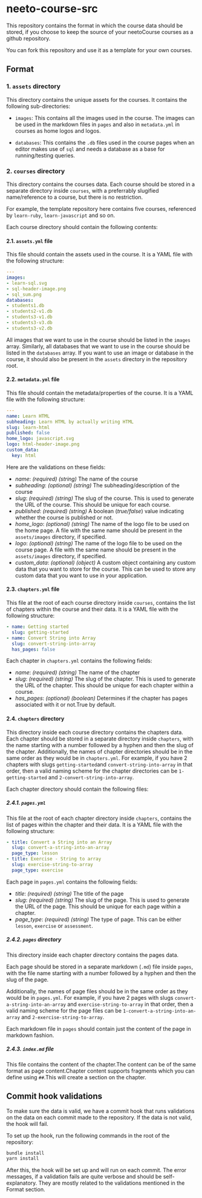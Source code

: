# neeto-course-src

This repository contains the format in which the course data should be stored, if you choose to keep the source of your neetoCourse courses as a github repository.

You can fork this repository and use it as a template for your own courses.

## Format

### 1. `assets` directory ###
This directory contains the unique assets for the courses. It contains the following sub-directories:

- `images`: This contains all the images used in the course. The images can be used in the markdown files in `pages` and also in `metadata.yml` in courses as home logos and logos.

- `databases`: This contains the `.db` files used in the course pages when an editor makes use of `sql` and needs a database as a base for running/testing queries.


### 2. `courses` directory ###
This directory contains the courses data.
Each course should be stored in a separate directory inside `courses`, with a preferrably slugified name/reference to a course, but there is no restriction.

For example, the template repository here contains five courses, referenced by `learn-ruby`, `learn-javascript` and so on.

Each course directory should contain the following contents:

#### 2.1. `assets.yml` file ####
This file should contain the assets used in the course. It is a YAML file with the following structure:

```yaml
---
images:
- learn-sql.svg
- sql-header-image.png
- sql_sum.png
databases:
- students1.db
- students2-v1.db
- students3-v1.db
- students3-v3.db
- students3-v2.db
```

All images that we want to use in the course should be listed in the `images` array. Similarly, all databases that we want to use in the course should be listed in the `databases` array.
If you want to use an image or database in the course, it should also be present in the `assets` directory in the repository root.

#### 2.2. `metadata.yml` file ####
This file should contain the metadata/properties of the course. It is a YAML file with the following structure:

```yaml
---
name: Learn HTML
subheading: Learn HTML by actually writing HTML
slug: learn-html
published: false
home_logo: javascript.svg
logo: html-header-image.png
custom_data:
  key: html
```

Here are the validations on these fields:

- *name*: *(required)* *(string)* The name of the course
- *subheading*: *(optional)* *(string)* The subheading/description of the course
- *slug*: *(required)* *(string)* The slug of the course. This is used to generate the URL of the course. This should be unique for each course.
- *published*: *(required)* *(string)* A boolean (*true/false*) value indicating whether the course is published or not.
- *home_logo*: *(optional)* *(string)* The name of the logo file to be used on the home page. A file with the same name should be present in the `assets/images` directory, if specified.
- *logo*: *(optional)* *(string)* The name of the logo file to be used on the course page. A file with the same name should be present in the `assets/images` directory, if specified.
- *custom_data*: *(optional)* *(object)* A custom object containing any custom data that you want to store for the course. This can be used to store any custom data that you want to use in your application.

#### 2.3. `chapters.yml` file ####
This file at the root of each course directory inside `courses`, contains the list of chapters within the course and their data. It is a YAML file with the following structure:

```yaml
- name: Getting started
  slug: getting-started
- name: Convert String into Array
  slug: convert-string-into-array
  has_pages: false
```

Each chapter in `chapters.yml` contains the following fields:

- *name*: *(required)* *(string)* The name of the chapter
- *slug*: *(required)* *(string)* The slug of the chapter. This is used to generate the URL of the chapter. This should be unique for each chapter within a course.
- *has_pages*: *(optional)* *(boolean)* Determines if the chapter has pages associated with it or not.True by default.

#### 2.4. `chapters` directory ####
This directory inside each course directory contains the chapters data.
Each chapter should be stored in a separate directory inside `chapters`, with the name starting with a number followed by a hyphen and then the slug of the chapter.
Additionally, the names of chapter directories should be in the same order as they would be in `chapters.yml`. For example, if you have 2 chapters with slugs `getting-started`and `convert-string-into-array` in that order, then a valid naming scheme for the chapter directories can be  `1-getting-started` and `2-convert-string-into-array`.

Each chapter directory should contain the following files:

##### 2.4.1. `pages.yml` #####
This file at the root of each chapter directory inside `chapters`, contains the list of pages within the chapter and their data. It is a YAML file with the following structure:

```yaml
- title: Convert a String into an Array
  slug: convert-a-string-into-an-array
  page_type: lesson
- title: Exercise - String to array
  slug: exercise-string-to-array
  page_type: exercise
```

Each page in `pages.yml` contains the following fields:

- *title*: *(required)* *(string)* The title of the page
- *slug*: *(required)* *(string)* The slug of the page. This is used to generate the URL of the page. This should be unique for each page within a chapter.
- *page_type*: *(required)* *(string)* The type of page. This can be either `lesson`, `exercise` or `assessment`.

##### 2.4.2. `pages` directory #####
This directory inside each chapter directory contains the pages data.

Each page should be stored in a separate markdown (`.md`) file inside `pages`, with the file name starting with a number followed by a hyphen and then the slug of the page.

Additionally, the names of page files should be in the same order as they would be in `pages.yml`. For example, if you have 2 pages with slugs `convert-a-string-into-an-array` and `exercise-string-to-array` in that order, then a valid naming scheme for the page files can be  `1-convert-a-string-into-an-array` and `2-exercise-string-to-array`.

Each markdown file in `pages` should contain just the content of the page in markdown fashion.

##### 2.4.3. `index.md` file #####
This file contains the content of the chapter.The content can be of the same format as page content.Chapter content supports fragments which you can define using `##`.This will create a section on the chapter.

## Commit hook validations

To make sure the data is valid, we have a commit hook that runs validations on the data on each commit made to the repository. If the data is not valid, the hook will fail.

To set up the hook, run the following commands in the root of the repository:

```sh
bundle install
yarn install
```

After this, the hook will be set up and will run on each commit. The error messages, if a validation fails are quite verbose and should be self-explanatory. They are mostly related to the validations mentioned in the Format section.

